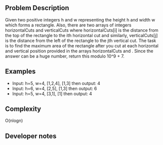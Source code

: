 ## Problem Description
Given two positive integers h and w representing the height h and width w which forms a rectangle. Also, there are two arrays of integers horizontalCuts and verticalCuts where horizontalCuts[i] is the distance from the top of the rectangle to the ith horizontal cut and similarly, verticalCuts[j] is the distance from the left of the rectangle to the jth vertical cut. The task is to find the maximum area of the rectangle after you cut at each horizontal and vertical position provided in the arrays horizontalCuts and . Since the answer can be a huge number, return this modulo 10^9 + 7.

## Examples
- Input: h=5, w=4, [1,2,4], [1,3] then output: 4
- Input: h=6, w=4, [2,5], [1,3] then output: 6
- Input: h=5, w=4, [3,1], [1] then output: 4

## Complexity
O(nlogn)

## Developer notes

